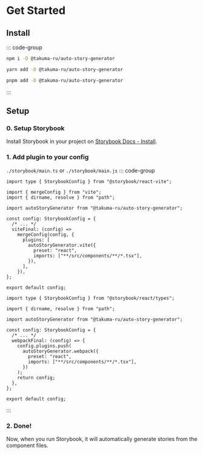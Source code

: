 # Get Started

## Install
::: code-group

```bash [npm]
npm i -D @takuma-ru/auto-story-generator
```

```bash [yarn]
yarn add -D @takuma-ru/auto-story-generator
```

```bash [pnpm]
pnpm add -D @takuma-ru/auto-story-generator
```

:::

## Setup
### 0. Setup Storybook
Install Storybook in your project on [Storybook Docs - Install](https://storybook.js.org/docs/get-started/install).

### 1. Add plugin to your config

`./storybook/main.ts` or `./storybook/main.js`
::: code-group

```ts{6,13-16} [Vite]
import type { StorybookConfig } from "@storybook/react-vite";

import { mergeConfig } from "vite";
import { dirname, resolve } from "path";

import autoStoryGenerator from "@takuma-ru/auto-story-generator";

const config: StorybookConfig = {
  /* ... */
  viteFinal: (config) =>
    mergeConfig(config, {
      plugins: [
        autoStoryGenerator.vite({
          preset: "react",
          imports: ["**/src/components/**/*.tsx"],
        }),
      ],
    }),
};

export default config;
```

```ts{5,10-13} [Webpack]
import type { StorybookConfig } from "@storybook/react/types";

import { dirname, resolve } from "path";

import autoStoryGenerator from "@takuma-ru/auto-story-generator";

const config: StorybookConfig = {
  /* ... */
  webpackFinal: (config) => {
    config.plugins.push(
      autoStoryGenerator.webpack({
        preset: "react",
        imports: ["**/src/components/**/*.tsx"],
      })
    );
    return config;
  },
};

export default config;
```

:::

### 2. Done!
Now, when you run Storybook, it will automatically generate stories from the component files.